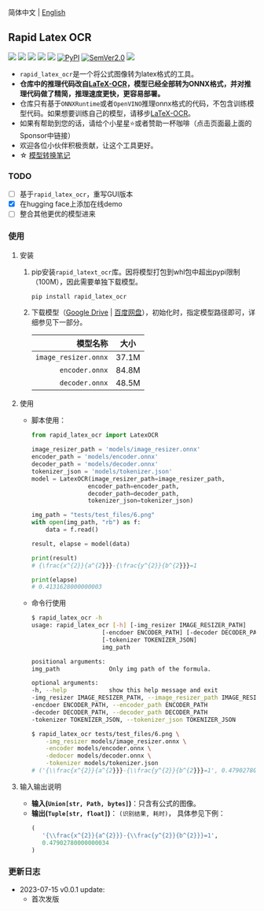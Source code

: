 简体中文 | [English](https://github.com/RapidAI/RapidLatexOCR/blob/main/README.md)

## Rapid Latex OCR

<p align="left">
    <a href="https://swhl-rapidlatexocrdemo.hf.space" target="_blank"><img src="https://img.shields.io/badge/%F0%9F%A4%97-Hugging Face Demo-blue"></a>
    <a href="https://www.modelscope.cn/studios/liekkas/RapidLatexOCRDemo/summary" target="_blank"><img src="https://img.shields.io/badge/魔搭-Demo-blue"></a>
    <a href=""><img src="https://img.shields.io/badge/Python->=3.6,<3.12-aff.svg"></a>
    <a href=""><img src="https://img.shields.io/badge/OS-Linux%2C%20Win%2C%20Mac-pink.svg"></a>
    <a href="https://pepy.tech/project/rapid_latex_ocr"><img src="https://static.pepy.tech/personalized-badge/rapid_latex_ocr?period=total&units=abbreviation&left_color=grey&right_color=blue&left_text=Downloads"></a>
    <a href="https://pypi.org/project/rapid_latex_ocr/"><img alt="PyPI" src="https://img.shields.io/pypi/v/rapid_latex_ocr"></a>
    <a href="https://semver.org/"><img alt="SemVer2.0" src="https://img.shields.io/badge/SemVer-2.0-brightgreen"></a>
    <a href="https://github.com/psf/black"><img src="https://img.shields.io/badge/code%20style-black-000000.svg"></a>
</p>


- `rapid_latex_ocr`是一个将公式图像转为latex格式的工具。
- **仓库中的推理代码改自[LaTeX-OCR](https://github.com/lukas-blecher/LaTeX-OCR)，模型已经全部转为ONNX格式，并对推理代码做了精简，推理速度更快，更容易部署。**
- 仓库只有基于`ONNXRuntime`或者`OpenVINO`推理onnx格式的代码，不包含训练模型代码。如果想要训练自己的模型，请移步[LaTeX-OCR](https://github.com/lukas-blecher/LaTeX-OCR)。
- 如果有帮助到您的话，请给个小星星⭐或者赞助一杯咖啡（点击页面最上面的Sponsor中链接）
- 欢迎各位小伙伴积极贡献，让这个工具更好。
- ☆ [模型转换笔记](https://github.com/RapidAI/RapidLatexOCR/wiki/Model-Conversion-Notes)

### TODO
- [ ] 基于`rapid_latex_ocr`，重写GUI版本
- [x] 在hugging face上添加在线demo
- [ ] 整合其他更优的模型进来

### 使用
1. 安装
    1. pip安装`rapid_latext_ocr`库。因将模型打包到whl包中超出pypi限制（100M），因此需要单独下载模型。
        ```bash
        pip install rapid_latex_ocr
        ```
    2. 下载模型（[Google Drive](https://drive.google.com/drive/folders/1e8BgLk1cPQDSZjgoLgloFYMAQWLTaroQ?usp=sharing) | [百度网盘](https://pan.baidu.com/s/1rnYmmKp2HhOkYVFehUiMNg?pwd=dh72)），初始化时，指定模型路径即可，详细参见下一部分。

          |模型名称|大小|
          |---:|:---:|
          |`image_resizer.onnx`|37.1M|
          |`encoder.onnx`|84.8M|
          |`decoder.onnx`|48.5M|

2. 使用
    - 脚本使用：
        ```python
        from rapid_latex_ocr import LatexOCR

        image_resizer_path = 'models/image_resizer.onnx'
        encoder_path = 'models/encoder.onnx'
        decoder_path = 'models/decoder.onnx'
        tokenizer_json = 'models/tokenizer.json'
        model = LatexOCR(image_resizer_path=image_resizer_path,
                        encoder_path=encoder_path,
                        decoder_path=decoder_path,
                        tokenizer_json=tokenizer_json)

        img_path = "tests/test_files/6.png"
        with open(img_path, "rb") as f:
            data = f.read()

        result, elapse = model(data)

        print(result)
        # {\frac{x^{2}}{a^{2}}}-{\frac{y^{2}}{b^{2}}}=1

        print(elapse)
        # 0.4131628000000003
        ```
    - 命令行使用
        ```bash
        $ rapid_latex_ocr -h
        usage: rapid_latex_ocr [-h] [-img_resizer IMAGE_RESIZER_PATH]
                            [-encdoer ENCODER_PATH] [-decoder DECODER_PATH]
                            [-tokenizer TOKENIZER_JSON]
                            img_path

        positional arguments:
        img_path              Only img path of the formula.

        optional arguments:
        -h, --help            show this help message and exit
        -img_resizer IMAGE_RESIZER_PATH, --image_resizer_path IMAGE_RESIZER_PATH
        -encdoer ENCODER_PATH, --encoder_path ENCODER_PATH
        -decoder DECODER_PATH, --decoder_path DECODER_PATH
        -tokenizer TOKENIZER_JSON, --tokenizer_json TOKENIZER_JSON

        $ rapid_latex_ocr tests/test_files/6.png \
            -img_resizer models/image_resizer.onnx \
            -encoder models/encoder.onnx \
            -dedocer models/decoder.onnx \
            -tokenizer models/tokenizer.json
        # ('{\\frac{x^{2}}{a^{2}}}-{\\frac{y^{2}}{b^{2}}}=1', 0.47902780000000034)
        ```
3. 输入输出说明
   - **输入(`Union[str, Path, bytes]`)**：只含有公式的图像。
   - **输出(`Tuple[str, float]`)**： `(识别结果, 耗时)`， 具体参见下例：
       ```python
       (
          '{\\frac{x^{2}}{a^{2}}}-{\\frac{y^{2}}{b^{2}}}=1',
          0.47902780000000034
       )
       ```

### 更新日志
- 2023-07-15 v0.0.1 update:
  - 首次发版
